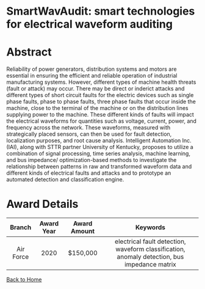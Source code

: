 
SmartWavAudit: smart technologies for electrical waveform auditing
==================================================================

# Abstract


Reliability of power generators, distribution systems and motors are essential in ensuring the efficient and reliable operation of industrial manufacturing systems. However, different types of machine health threats (fault or attack) may occur. There may be direct or inderict attacks and different types of short circuit faults for the electric devices such as single phase faults, phase to phase faults, three phase faults that occur inside the machine, close to the terminal of the machine or on the distribution lines supplying power to the machine. These different kinds of faults will impact the electrical waveforms for quantities such as voltage, current, power, and frequency across the network. These waveforms, measured with strategically placed sensors, can then be used for fault detection, localization purposes, and root cause analysis. Intelligent Automation Inc. (IAI), along with STTR partner University of Kentucky, proposes to utilize a combination of signal processing, time series analysis, machine learning, and bus impedance/ optimization-based methods to investigate the relationship between patterns in raw and transformed waveform data and different kinds of electrical faults and attacks and to prototype an automated detection and classification engine.  

# Award Details

|Branch|Award Year|Award Amount|Keywords|
| :---: | :---: | :---: | :---: |
|Air Force|2020|$150,000|electrical fault detection, waveform classification, anomaly detection, bus impedance matrix|
  
  


[Back to Home](https://github.com/chrischow/dod_sbir_awards#1592)